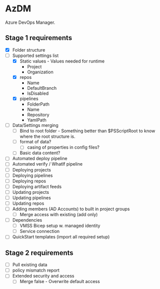 # AzDM
Azure DevOps Manager.

## Stage 1 requirements

- [x] Folder structure 
- [ ] Supported settings list
    - [x] Static values - Values needed for runtime
        - Project
        - Organization
    - [x] repos
        - Name
        - DefaultBranch
        - IsDisabled
    - [x] pipelines
        - FolderPath
        - Name
        - Repository
        - YamlPath
- [ ] Data/Settings merging
    - [ ] Bind to root folder - Something better than $PSScriptRoot to know where the root structure is.
    - [ ] format of data?
        - [ ] casing of properties in config files?
    - [ ] Basic data content?
- [ ] Automated deploy pipeline
- [ ] Automated verify / WhatIf pipeline
- [ ] Deploying projects
- [ ] Deploying pipelines
- [ ] Deploying repos
- [ ] Deploying artifact feeds
- [ ] Updating projects
- [ ] Updating pipelines
- [ ] Updating repos
- [ ] Adding members (AD Accounts) to built in project groups
    - [ ] Merge access with existing (add only)
- [ ] Dependencies
    - [ ] VMSS Bicep setup w. managed identity
    - [ ] Service connection
- [ ] QuickStart templates (import all required setup)

## Stage 2 requirements

- [ ] Pull existing data
- [ ] policy mismatch report
- [ ] Extended security and access
    - [ ] Merge false - Overwrite default access